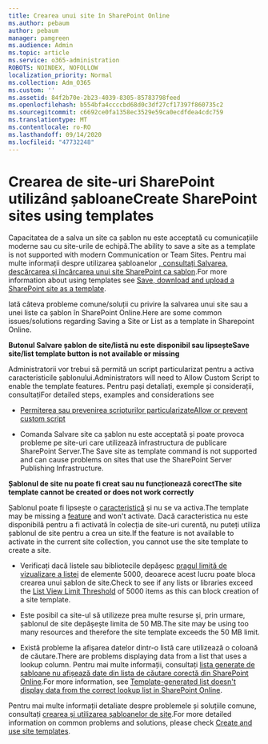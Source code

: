 ```yaml
---
title: Crearea unui site în SharePoint Online
ms.author: pebaum
author: pebaum
manager: pamgreen
ms.audience: Admin
ms.topic: article
ms.service: o365-administration
ROBOTS: NOINDEX, NOFOLLOW
localization_priority: Normal
ms.collection: Adm_O365
ms.custom: ''
ms.assetid: 84f2b70e-2b23-4039-8305-85783798feed
ms.openlocfilehash: b554bfa4ccccbd68d0c3df27cf17397f860735c2
ms.sourcegitcommit: c6692ce0fa1358ec3529e59ca0ecdfdea4cdc759
ms.translationtype: MT
ms.contentlocale: ro-RO
ms.lasthandoff: 09/14/2020
ms.locfileid: "47732248"
---
```

# <a name="create-sharepoint-sites-using-templates"></a><span data-ttu-id="ac4f4-102">Crearea de site-uri SharePoint utilizând șabloane</span><span class="sxs-lookup"><span data-stu-id="ac4f4-102">Create SharePoint sites using templates</span></span>

<span data-ttu-id="ac4f4-103">Capacitatea de a salva un site ca șablon nu este acceptată cu comunicațiile moderne sau cu site-urile de echipă.</span><span class="sxs-lookup"><span data-stu-id="ac4f4-103">The ability to save a site as a template is not supported with modern Communication or Team Sites.</span></span> <span data-ttu-id="ac4f4-104">Pentru mai multe informații despre utilizarea șabloanelor [, consultați Salvarea, descărcarea și încărcarea unui site SharePoint ca șablon](https://docs.microsoft.com/sharepoint/dev/general-development/save-download-and-upload-a-sharepoint-site-as-a-template).</span><span class="sxs-lookup"><span data-stu-id="ac4f4-104">For more information about using templates see [Save, download and upload a SharePoint site as a template](https://docs.microsoft.com/sharepoint/dev/general-development/save-download-and-upload-a-sharepoint-site-as-a-template).</span></span>

<span data-ttu-id="ac4f4-105">Iată câteva probleme comune/soluții cu privire la salvarea unui site sau a unei liste ca șablon în SharePoint Online.</span><span class="sxs-lookup"><span data-stu-id="ac4f4-105">Here are some common issues/solutions regarding Saving a Site or List as a template in Sharepoint Online.</span></span> 

<span data-ttu-id="ac4f4-106">**Butonul Salvare șablon de site/listă nu este disponibil sau lipsește**</span><span class="sxs-lookup"><span data-stu-id="ac4f4-106">**Save site/list template button is not available or missing**</span></span>

<span data-ttu-id="ac4f4-107">Administratorii vor trebui să permită un script particularizat pentru a activa caracteristicile șablonului.</span><span class="sxs-lookup"><span data-stu-id="ac4f4-107">Administrators will need to Allow Custom Script to enable the template features.</span></span> <span data-ttu-id="ac4f4-108">Pentru pași detaliați, exemple și considerații, consultați</span><span class="sxs-lookup"><span data-stu-id="ac4f4-108">For detailed steps, examples and considerations see</span></span> 

- [<span data-ttu-id="ac4f4-109">Permiterea sau prevenirea scripturilor particularizate</span><span class="sxs-lookup"><span data-stu-id="ac4f4-109">Allow or prevent custom script</span></span>](https://docs.microsoft.com/sharepoint/allow-or-prevent-custom-script)

- <span data-ttu-id="ac4f4-110">Comanda Salvare site ca șablon nu este acceptată și poate provoca probleme pe site-uri care utilizează infrastructura de publicare SharePoint Server.</span><span class="sxs-lookup"><span data-stu-id="ac4f4-110">The Save site as template command is not supported and can cause problems on sites that use the SharePoint Server Publishing Infrastructure.</span></span>

<span data-ttu-id="ac4f4-111">**Șablonul de site nu poate fi creat sau nu funcționează corect**</span><span class="sxs-lookup"><span data-stu-id="ac4f4-111">**The site template cannot be created or does not work correctly**</span></span>

<span data-ttu-id="ac4f4-112">Șablonul poate fi lipsește o [caracteristică](https://social.technet.microsoft.com/wiki/contents/articles/14423.sharepoint-2013-existing-features-guid.aspx) și nu se va activa.</span><span class="sxs-lookup"><span data-stu-id="ac4f4-112">The template may be missing a [feature](https://social.technet.microsoft.com/wiki/contents/articles/14423.sharepoint-2013-existing-features-guid.aspx) and won't activate.</span></span> <span data-ttu-id="ac4f4-113">Dacă caracteristica nu este disponibilă pentru a fi activată în colecția de site-uri curentă, nu puteți utiliza șablonul de site pentru a crea un site.</span><span class="sxs-lookup"><span data-stu-id="ac4f4-113">If the feature is not available to activate in the current site collection, you cannot use the site template to create a site.</span></span>

- <span data-ttu-id="ac4f4-114">Verificați dacă listele sau bibliotecile depășesc [pragul limită de vizualizare a listei](https://support.office.com/article/Manage-large-lists-and-libraries-in-SharePoint-B8588DAE-9387-48C2-9248-C24122F07C59) de elemente 5000, deoarece acest lucru poate bloca crearea unui șablon de site.</span><span class="sxs-lookup"><span data-stu-id="ac4f4-114">Check to see if any lists or libraries exceed the [List View Limit Threshold](https://support.office.com/article/Manage-large-lists-and-libraries-in-SharePoint-B8588DAE-9387-48C2-9248-C24122F07C59) of 5000 items as this can block creation of a site template.</span></span>

- <span data-ttu-id="ac4f4-115">Este posibil ca site-ul să utilizeze prea multe resurse și, prin urmare, șablonul de site depășește limita de 50 MB.</span><span class="sxs-lookup"><span data-stu-id="ac4f4-115">The site may be using too many resources and therefore the site template exceeds the 50 MB limit.</span></span>


- <span data-ttu-id="ac4f4-116">Există probleme la afișarea datelor dintr-o listă care utilizează o coloană de căutare.</span><span class="sxs-lookup"><span data-stu-id="ac4f4-116">There are problems displaying data from a list that uses a lookup column.</span></span> <span data-ttu-id="ac4f4-117">Pentru mai multe informații, consultați [lista generate de șabloane nu afișează date din lista de căutare corectă din SharePoint Online](https://docs.microsoft.com/sharepoint/support/lists-and-libraries/template-generated-list-incorrect-data).</span><span class="sxs-lookup"><span data-stu-id="ac4f4-117">For more information, see [Template-generated list doesn't display data from the correct lookup list in SharePoint Online](https://docs.microsoft.com/sharepoint/support/lists-and-libraries/template-generated-list-incorrect-data).</span></span>

<span data-ttu-id="ac4f4-118">Pentru mai multe informații detaliate despre problemele și soluțiile comune, consultați [crearea și utilizarea șabloanelor de site](https://support.office.com/article/Create-and-use-site-templates-60371B0F-00E0-4C49-A844-34759EBDD989).</span><span class="sxs-lookup"><span data-stu-id="ac4f4-118">For more detailed information on common problems and solutions, please check [Create and use site templates](https://support.office.com/article/Create-and-use-site-templates-60371B0F-00E0-4C49-A844-34759EBDD989).</span></span>



